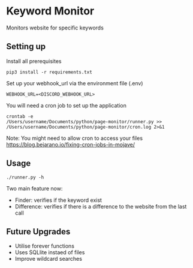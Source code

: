 # Keyword Monitor
Monitors website for specific keywords

## Setting up
Install all prerequisites
```
pip3 install -r requirements.txt
```

Set up your webhook_url via the environment file (.env)
```
WEBHOOK_URL=<DISCORD_WEBHOOK_URL>
```

You will need a cron job to set up the application
```
crontab -e
/Users/username/Documents/python/page-monitor/runner.py >> /Users/username/Documents/python/page-monitor/cron.log 2>&1
```
Note: You might need to allow cron to access your files
https://blog.bejarano.io/fixing-cron-jobs-in-mojave/

## Usage
```
./runner.py -h
```
Two main feature now:
- Finder: verifies if the keyword exist
- Difference: verifies if there is a difference to the website from the last call


## Future Upgrades
- Utilise forever functions
- Uses SQLlite instaed of files
- Improve wildcard searches
